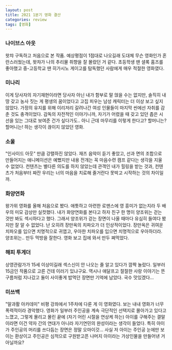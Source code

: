 ```yaml
---
layout: post
title: 2021 1분기 영화 결산
categories: review
tags: [영화]
---
```


### 나이브스 아웃
왓챠 구독하고 처음으로 본 작품. 예상평점이 1점대로 나오길래 도대체 무슨 영화인가 혼란스러웠는데, 왓챠가 나의 추리물 취향을 잘 몰랐던 거 같다. 초등학생 땐 셜록 홈즈를 좋아했고 중-고등학교 땐 히가시노 게이고를 탐독했던 사람에게 매우 적절한 영화였다.

### 미나리
이게 당사자의 자기재현이라면 당사자 아닌 내가 함부로 말 얹을 수는 없지만, 솔직히 내 땅 갖고 농사 짓는 게 평생의 꿈이었다고 고집 피우는 남성 캐릭터는 더 이상 보고 싶지 않았다. 가정의 유지를 위해 이리저리 갈려나간 여성 인물들이 마지막 씬에선 자취를 감춘 것도 충격이었다. 감독의 자전적인 이야기니까, 자기가 어렸을 때 갖고 있던 좁은 시선을 있는 그대로 보여준 건가 싶다가도.. 아니 근데 마무리를 이렇게 한다고? 할머니는? 할머니는! 하는 생각이 끊이지 않았던 영화.

### 소울
"인사이드 아웃" 만큼 강렬하진 않았다. 재즈 음악이 듣기 좋았고, 선과 면의 조합으로 만들어지는 애니메이션은 예뻤지만 내용 전개는 꼭 마음수련 캠프 같다는 생각을 지울 수 없었다. 컨텐츠는 별다른 의도를 하지 않았는데 관객인 내가 힐링을 받는 것과, 컨텐츠가 처음부터 짜잔 우리는 너의 마음을 치료해 줄거란다 못박고 시작하는 것의 차이일까.

### 화양연화
왕가위 영화를 올해 처음으로 봤다. 애틋하고 아련한 로맨스에 영 흥미가 없는지라 두 배우의 미모 감상만 실컷했다. 내가 화양연화를 본다고 하자 친구 한 명이 양조위는 걷는 것만 봐도 섹시하다고 했다. 그래서 양조위가 걷는 장면이 나올 때마다 유심히 들여다 봤지만 잘 알 수 없었다. 난 오히려 장만옥의 치파오가 더 인상적이었다. 장만옥은 귀여운 치파오를 입으면 치명적으로 귀엽고, 우아한 치파오를 입으면 치명적으로 우아하더라. 양조위는.. 만두 먹방을 잘한다. 영화 보고 집에 와서 만두 쪄먹었다.

### 해피 투게더
상영관람가가 15세 이상이길래 섹스신이 안 나오는 줄 알고 있다가 깜짝 놀랐다. 일부러 15금인 작품으로 고른 건데 이러기 있냐구요. 역시나 애달프고 절절한 사랑 이야기는 뜬구름처럼 지나갔고 둘이 사이좋게 밥먹던 장면만 기억에 남았다. 국수 맛있겠다...

### 미쓰백
"말과활 아카데미" 비평 강좌에서 1주차에 다룬 게 이 영화였다. 보는 내내 영화가 너무 폭력적이라 경악했다. 영화가 일부러 주인공을 계속 극단적인 선택지로 몰아가고 있다고 느꼈고, 그렇게 몰리고 몰린 끝에 (자기 어린 시절을 연상케 하는) 아이를 구해주는 결말이라면 이건 약자 간의 연대가 아니라 자기연민의 완성이라는 생각이 들었다. 특히 아이가 주인공의 머리를 쓰다듬는 장면은 정말 오마이갓... 사실 저 아이는 주인공 눈에만 보이는 환상이고 주인공은 심적으로 구원받고픈 나머지 아이라는 가상인물을 만들어낸 거 아닐까요?
